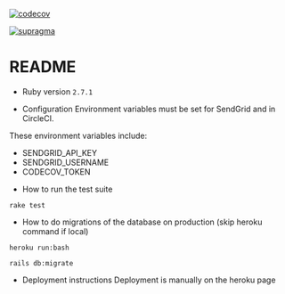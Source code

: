 [![codecov](https://codecov.io/gh/supragma/thecompcodes/branch/master/graph/badge.svg)](https://codecov.io/gh/supragma/thecompcodes)

[![supragma](https://circleci.com/gh/supragma/thecompcodes.svg?style=svg)](https://circleci.com/gh/supragma/thecompcodes)
# README

* Ruby version
```2.7.1```

* Configuration
Environment variables must be set for SendGrid and in CircleCI.

These environment variables include:
- SENDGRID_API_KEY
- SENDGRID_USERNAME
- CODECOV_TOKEN

* How to run the test suite

```rake test```

* How to do migrations of the database on production (skip heroku command if local)

```heroku run:bash```

```rails db:migrate```

* Deployment instructions
Deployment is manually on the heroku page

